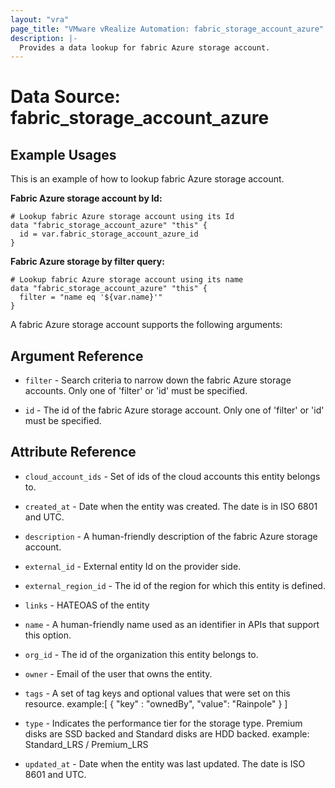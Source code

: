 ```yaml
---
layout: "vra"
page_title: "VMware vRealize Automation: fabric_storage_account_azure"
description: |-
  Provides a data lookup for fabric Azure storage account.
---
```


# Data Source: fabric_storage_account_azure
## Example Usages
This is an example of how to lookup fabric Azure storage account.

**Fabric Azure storage account by Id:**

```hcl
# Lookup fabric Azure storage account using its Id
data "fabric_storage_account_azure" "this" {
  id = var.fabric_storage_account_azure_id
}
```

**Fabric Azure storage by filter query:**

```hcl
# Lookup fabric Azure storage account using its name
data "fabric_storage_account_azure" "this" {
  filter = "name eq '${var.name}'"
}
```

A fabric Azure storage account supports the following arguments:

## Argument Reference
* `filter` - Search criteria to narrow down the fabric Azure storage accounts. Only one of 'filter' or 'id' must be specified.

* `id` - The id of the fabric Azure storage account. Only one of 'filter' or 'id' must be specified.

## Attribute Reference
* `cloud_account_ids` - Set of ids of the cloud accounts this entity belongs to.

* `created_at` - Date when the entity was created. The date is in ISO 6801 and UTC.

* `description` - A human-friendly description of the fabric Azure storage account.

* `external_id` - External entity Id on the provider side.

* `external_region_id` - The id of the region for which this entity is defined.

* `links` - HATEOAS of the entity

* `name` - A human-friendly name used as an identifier in APIs that support this option.

* `org_id` - The id of the organization this entity belongs to.

* `owner` - Email of the user that owns the entity.

* `tags` -  A set of tag keys and optional values that were set on this resource.
                       example:[ { "key" : "ownedBy", "value": "Rainpole" } ]

* `type` -  Indicates the performance tier for the storage type. Premium disks are SSD backed and Standard disks are HDD backed. example: Standard_LRS / Premium_LRS

* `updated_at` - Date when the entity was last updated. The date is ISO 8601 and UTC.